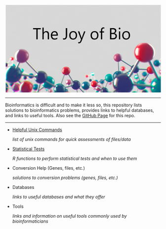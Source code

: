 <p align="center">
    <img src="https://github.com/BioNomad/The_Joy_Of_Bio/blob/main/images/header.PNG" >
</p>

_______________________________________________________________________________________________________________________________________________________________________________
Bioinformatics is difficult and to make it less so, this repository lists solutions to bioinformatics problems, provides links to helpful databases, and links to useful tools. Also see the [GitHub Page](https://bionomad.github.io/The_Joy_Of_Bio/) for this repo.

_______________________________________________________________________________________________________________________________________________________________________________
* [Helpful Unix Commands](docs/unixCommands/unixCommands.md)

  *list of unix commands for quick assessments of files/data*
  
* [Statistical Tests](docs/statisticalTests/statisticalTests.md)
  
  *R functions to perform statistical tests and when to use them*
   
* Conversion Help (Genes, files, etc.)

  *solutions to conversion problems (genes, files, etc.)*

* Databases 

  *links to useful databases and what they offer*

* Tools

  *links and information on useful tools commonly used by bioinformaticians*
